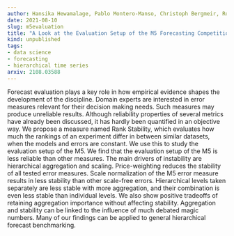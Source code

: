 ```yaml
---
author: Hansika Hewamalage, Pablo Montero-Manso, Christoph Bergmeir, Rob J Hyndman
date: 2021-08-10
slug: m5evaluation
title: "A Look at the Evaluation Setup of the M5 Forecasting Competition"
kind: unpublished
tags:
- data science
- forecasting
- hierarchical time series
arxiv: 2108.03588
---
```


Forecast evaluation plays a key role in how empirical evidence shapes the development of the discipline. Domain experts are interested in error measures relevant for their decision making needs. Such measures may produce unreliable results. Although reliability properties of several metrics have already been discussed, it has hardly been quantified in an objective way. We propose a measure named Rank Stability, which evaluates how much the rankings of an experiment differ in between similar datasets, when the models and errors are constant. We use this to study the evaluation setup of the M5. We find that the evaluation setup of the M5 is less reliable than other measures. The main drivers of instability are hierarchical aggregation and scaling. Price-weighting reduces the stability of all tested error measures. Scale normalization of the M5 error measure results in less stability than other scale-free errors. Hierarchical levels taken separately are less stable with more aggregation, and their combination is even less stable than individual levels. We also show positive tradeoffs of retaining aggregation importance without affecting stability. Aggregation and stability can be linked to the influence of much debated magic numbers. Many of our findings can be applied to general hierarchical forecast benchmarking.
